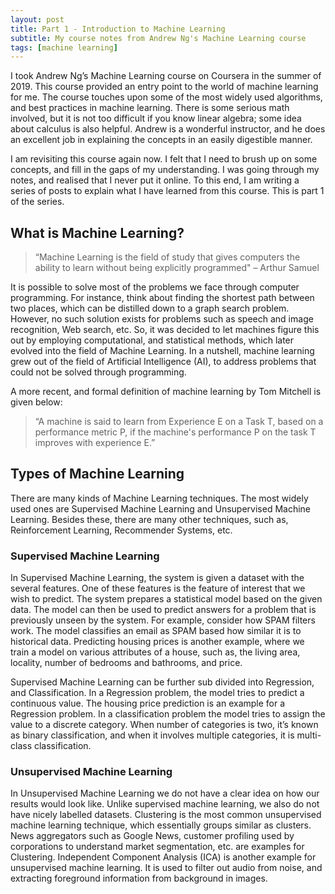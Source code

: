 ```yaml
---
layout: post
title: Part 1 - Introduction to Machine Learning
subtitle: My course notes from Andrew Ng's Machine Learning course
tags: [machine learning]
---
```


I took Andrew Ng’s Machine Learning course on Coursera in the summer of 2019. 
This course provided an entry point to the world of machine learning for 
me. The course touches upon some of the most widely used algorithms, and best 
practices in machine learning. There is some serious math involved, but it is 
not too difficult if you know linear algebra; some idea about calculus is also 
helpful. Andrew is a wonderful instructor, and he does an excellent job in 
explaining the concepts in an easily digestible manner.

I am revisiting this course again now. I felt that I need to brush up on some 
concepts, and fill in the gaps of my understanding. I was going through my 
notes, and realised that I never put it online. To this end, I am writing a 
series of posts to explain what I have learned from this course. This is part 
1 of the series.

## What is Machine Learning?

> “Machine Learning is the field of study that gives computers the ability to 
learn without being explicitly programmed" – Arthur Samuel

It is possible to solve most of the problems we face through computer 
programming. For instance, think about finding the shortest path between two 
places, which can be distilled down to a graph search problem. However, no 
such solution exists for problems such as speech and image recognition, Web 
search, etc. So, it was decided to let machines figure this out by employing 
computational, and statistical methods, which later evolved into the field of 
Machine Learning. In a nutshell, machine learning grew out of the field of 
Artificial Intelligence (AI), to address problems that could not be solved 
through programming.

A more recent, and formal definition of machine learning by Tom Mitchell is 
given below:

> “A machine is said to learn from Experience E on a Task T, based on a 
performance metric P, if the machine's performance P on the task T improves 
with experience E.”

## Types of Machine Learning

There are many kinds of Machine Learning techniques. The most widely used ones 
are Supervised Machine Learning and Unsupervised Machine Learning. Besides 
these, there are many other techniques, such as, Reinforcement Learning, 
Recommender Systems, etc.

### Supervised Machine Learning

In Supervised Machine Learning, the system is given a dataset with the several 
features. One of these features is the feature of interest that we wish to 
predict. The system prepares a statistical model based on the given data. The 
model can then be used to predict answers for a problem that is previously 
unseen by the system. For example, consider how SPAM filters work. The model 
classifies an email as SPAM based how similar it is to historical data. 
Predicting housing prices is another example, where we train a model on 
various attributes of a house, such as, the living area, locality, number of 
bedrooms and bathrooms, and price.
  
Supervised Machine Learning can be further sub divided into Regression, and 
Classification. In a Regression problem, the model tries to predict a 
continuous value. The housing price prediction is an example for a Regression 
problem. In a classification problem the model tries to assign the value to a 
discrete category. When number of categories is two, it’s known as binary 
classification, and when it involves multiple categories, it is multi-class 
classification.

### Unsupervised Machine Learning 
In Unsupervised Machine Learning we do not have a clear idea on how our 
results would look like. Unlike supervised machine learning, we also do not 
have nicely labelled datasets. Clustering is the most common unsupervised 
machine learning technique, which essentially groups similar as clusters. 
News aggregators such as Google News, customer profiling used by corporations 
to understand market segmentation, etc. are examples for Clustering. 
Independent Component Analysis (ICA) is another example for unsupervised 
machine learning. It is used to filter out audio from noise, and extracting 
foreground information from background in images.








